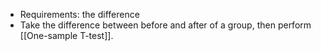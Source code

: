 - Requirements: the difference
- Take the difference between before and after of a group, then perform [[One-sample T-test]].